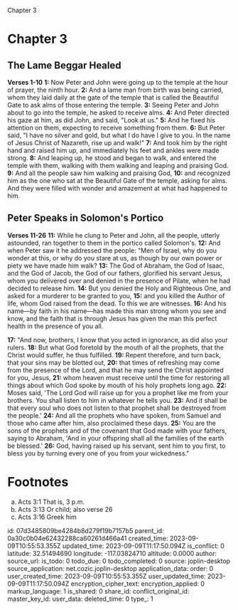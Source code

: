 Chapter 3

# Chapter 3
## The Lame Beggar Healed
**Verses 1-10**
**1:** Now Peter and John were going up to the temple at the hour of prayer, the ninth hour.
**2:** And a lame man from birth was being carried, whom they laid daily at the gate of the temple that is called the Beautiful Gate to ask alms of those entering the temple.
**3:** Seeing Peter and John about to go into the temple, he asked to receive alms.
**4:** And Peter directed his gaze at him, as did John, and said, "Look at us."
**5:** And he fixed his attention on them, expecting to receive something from them.
**6:** But Peter said, "I have no silver and gold, but what I do have I give to you. In the name of Jesus Christ of Nazareth, rise up and walk!"
**7:** And took him by the right hand and raised him up, and immediately his feet and ankles were made strong.
**8:** And leaping up, he stood and began to walk, and entered the temple with them, walking with them walking and leaping and praising God.
**9:** And all the people saw him walking and praising God,
**10:** and recognized him as the one who sat at the Beautiful Gate of the temple, asking for alms. And they were filled with wonder and amazement at what had happened to him.

## Peter Speaks in Solomon's Portico
**Verses 11-26**
**11:** While he clung to Peter and John, all the people, utterly astounded, ran together to them in the portico called Solomon's.
**12:** And when Peter saw it he addressed the people: "Men of Israel, why do you wonder at this, or why do you stare at us, as though by our own power or piety we have made him walk?
**13:** The God of Abraham, the God of Isaac, and the God of Jacob, the God of our fathers, glorified his servant Jesus, whom you delivered over and denied in the presence of Pilate, when he had decided to release him.
**14:** But you denied the Holy and Righteous One, and asked for a murderer to be granted to you,
**15:** and you killed the Author of life, whom God raised from the dead. To this we are witnesses.
**16:** And his name—by faith in his name—has made this man strong whom you see and know, and the faith that is through Jesus has given the man this perfect health in the presence of you all.

**17:** "And now, brothers, I know that you acted in ignorance, as did also your rulers.
**18:** But what God foretold by the mouth of all the prophets, that the Christ would suffer, he thus fulfilled.
**19:** Repent therefore, and turn back, that your sins may be blotted out,
**20:** that times of refreshing may come from the presence of the Lord, and that he may send the Christ appointed for you, Jesus,
**21:** whom heaven must receive until the time for restoring all things about which God spoke by mouth of his holy prophets long ago.
**22:** Moses said, 'The Lord God will raise up for you a prophet like me from your brothers. You shall listen to him in whatever he tells you.
**23:** And it shall be that every soul who does not listen to that prophet shall be destroyed from the people.'
**24:** And all the prophets who have spoken, from Samuel and those who came after him, also proclaimed these days.
**25:** You are the sons of the prophets and of the covenant that God made with your fathers, saying to Abraham, 'And in your offspring shall all the families of the earth be blessed.'
**26:** God, having raised up his servant, sent him to you first, to bless you by turning every one of you from your wickedness."

# Footnotes
<ol type='a'>
	<li>Acts 3:1 That is, 3 p.m.</li>
	<li>Acts 3:13 Or child; also verse 26</li>
	<li>Acts 3:16 Greek him</li>
</ol>


id: 07d3485809be4284b8d279f19b7157b5
parent_id: 0a30c0b04e62432288ca60261d466a41
created_time: 2023-09-09T10:55:53.355Z
updated_time: 2023-09-09T11:17:50.094Z
is_conflict: 0
latitude: 32.51494690
longitude: -117.03824710
altitude: 0.0000
author: 
source_url: 
is_todo: 0
todo_due: 0
todo_completed: 0
source: joplin-desktop
source_application: net.cozic.joplin-desktop
application_data: 
order: 0
user_created_time: 2023-09-09T10:55:53.355Z
user_updated_time: 2023-09-09T11:17:50.094Z
encryption_cipher_text: 
encryption_applied: 0
markup_language: 1
is_shared: 0
share_id: 
conflict_original_id: 
master_key_id: 
user_data: 
deleted_time: 0
type_: 1